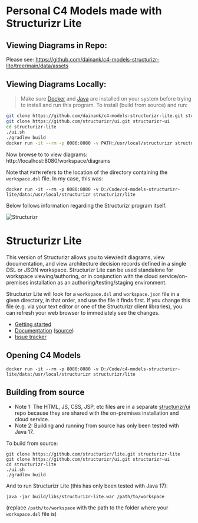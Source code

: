 # Personal C4 Models made with Structurizr Lite
## Viewing Diagrams in Repo:
Please see: https://github.com/dainank/c4-models-structurizr-lite/tree/main/data/assets

## Viewing Diagrams Locally:
> Make sure [Docker](https://docs.docker.com/get-docker/) and [Java](https://www.theserverside.com/blog/Coffee-Talk-Java-News-Stories-and-Opinions/How-do-I-install-Java-on-Windows) are installed on your system before trying to install and run this program.
To install (build from source) and run:
```sh
git clone https://github.com/dainank/c4-models-structurizr-lite.git structurizr-lite
git clone https://github.com/structurizr/ui.git structurizr-ui
cd structurizr-lite
./ui.sh
./gradlew build
docker run -it --rm -p 8080:8080 -v PATH:/usr/local/structurizr structurizr/lite
```
Now browse to to view diagrams: http://localhost:8080/workspace/diagrams

Note that `PATH` refers to the location of the directory containing the `workspace.dsl` file. In my case, this was:

`docker run -it --rm -p 8080:8080 -v D:/Code/c4-models-structurizr-lite/data:/usr/local/structurizr structurizr/lite`

Below follows information regarding the Structurizr program itself.

![Structurizr](https://static.structurizr.com/img/structurizr-banner.png)

# Structurizr Lite

This version of Structurizr allows you to view/edit diagrams, view documentation, and view architecture decision records defined in a single DSL or JSON workspace.
Structurizr Lite can be used standalone for workspace viewing/authoring, or in conjunction with the cloud service/on-premises installation as an authoring/testing/staging environment.

Structurizr Lite will look for a `workspace.dsl` and `workspace.json` file in a given directory, in that order, and use the file it finds first.
If you change this file (e.g. via your text editor or one of the Structurizr client libraries), you can refresh your web browser to immediately see the changes.

- [Getting started](https://structurizr.com/share/76352/documentation#getting-started)
- [Documentation](https://structurizr.com/share/76352/documentation) ([source](docs))
- [Issue tracker](https://github.com/structurizr/lite/issues)

## Opening C4 Models
`docker run -it --rm -p 8080:8080 -v D:/Code/c4-models-structurizr-lite/data:/usr/local/structurizr structurizr/lite`

## Building from source

- Note 1: The HTML, JS, CSS, JSP, etc files are in a separate [structurizr/ui](https://github.com/structurizr/ui) repo because they are shared with the on-premises installation and cloud service.
- Note 2: Building and running from source has only been tested with Java 17.

To build from source:

```
git clone https://github.com/structurizr/lite.git structurizr-lite
git clone https://github.com/structurizr/ui.git structurizr-ui
cd structurizr-lite
./ui.sh
./gradlew build
```

And to run Structurizr Lite (this has only been tested with Java 17):

```
java -jar build/libs/structurizr-lite.war /path/to/workspace
```

(replace `/path/to/workspace` with the path to the folder where your `workspace.dsl` file is)